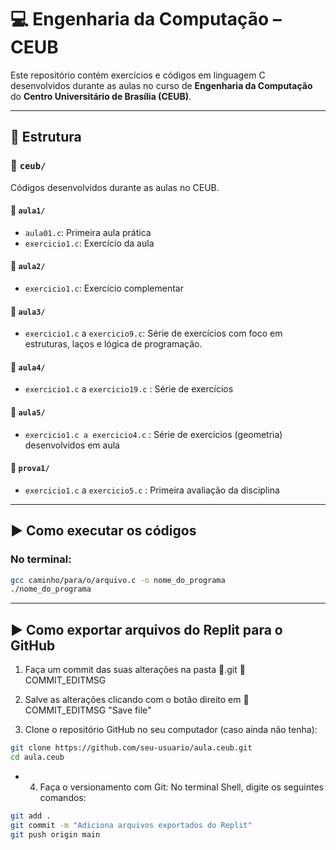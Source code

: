 # 💻 Engenharia da Computação – CEUB

Este repositório contém exercícios e códigos em linguagem C desenvolvidos durante as aulas no curso de **Engenharia da Computação** do **Centro Universitário de Brasília (CEUB)**.

---

## 📁 Estrutura

### 📂 `ceub/`  
Códigos desenvolvidos durante as aulas no CEUB.

#### 📂 `aula1/`
- `aula01.c`: Primeira aula prática
- `exercicio1.c`: Exercício da aula

#### 📂 `aula2/`
- `exercicio1.c`: Exercício complementar

#### 📂 `aula3/`
- `exercicio1.c` a `exercicio9.c`: Série de exercícios com foco em estruturas, laços e lógica de programação.

#### 📂 `aula4/`
- `exercicio1.c` a `exercicio19.c` : Série de exercícios

#### 📂 `aula5/`
- `exercicio1.c a exercicio4.c` : Série de exercícios (geometria) desenvolvidos em aula

#### 📂 `prova1/`
- `exercicio1.c` a `exercicio5.c` : Primeira avaliação da disciplina

---

## ▶️ Como executar os códigos

### No terminal:
```bash
gcc caminho/para/o/arquivo.c -o nome_do_programa
./nome_do_programa
```

---
  
## ▶️ Como exportar arquivos do Replit para o GitHub
 
1. Faça um commit das suas alterações na pasta 📁.git 📂COMMIT_EDITMSG

2. Salve as alterações clicando com o botão direito em 📂COMMIT_EDITMSG "Save file"

3. Clone o repositório GitHub no seu computador (caso ainda não tenha):
```bash
git clone https://github.com/seu-usuario/aula.ceub.git
cd aula.ceub
```

- 4. Faça o versionamento com Git:
No terminal Shell, digite os seguintes comandos:
```bash
git add .
git commit -m "Adiciona arquivos exportados do Replit"
git push origin main
```


